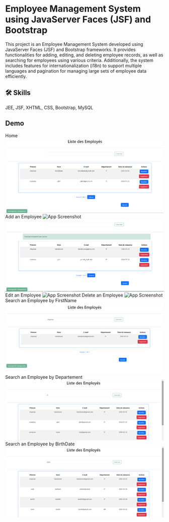 
# Employee Management System using JavaServer Faces (JSF) and Bootstrap

This project is an Employee Management System developed using JavaServer Faces (JSF) and Bootstrap frameworks. It provides functionalities for adding, editing, and deleting employee records, as well as searching for employees using various criteria. Additionally, the system includes features for internationalization (i18n) to support multiple languages and pagination for managing large sets of employee data efficiently.

## 🛠 Skills
JEE, JSF, XHTML, CSS, Bootstrap, MySQL 

## Demo

Home
![App Screenshot](https://github.com/Soukaina235/JsfDaoCrudProject/blob/main/demo/Accueil.png)
Add an Employee
![App Screenshot](https://github.com/Soukaina235/JsfDaoCrudProject/blob/main/demo/ajouteremploy%C3%A9.png)
![App Screenshot](https://github.com/Soukaina235/JsfDaoCrudProject/blob/main/demo/ajoutsucc%C3%A8s.png)
Edit an Employee
![App Screenshot](https://github.com/Soukaina235/JsfDaoCrudProject/blob/main/demo/modifieremploy%C3%A9.jpeg)
Delete an Employee
![App Screenshot](https://github.com/Soukaina235/JsfDaoCrudProject/blob/main/demo/supprimeremploy%C3%A9.jpeg)
Search an Employee by FirstName
![App Screenshot](https://github.com/Soukaina235/JsfDaoCrudProject/blob/main/demo/recherche.png)
Search an Employee by Departement
![App Screenshot](https://github.com/Soukaina235/JsfDaoCrudProject/blob/main/demo/recherchepardepartement.png)
Search an Employee by BirthDate
![App Screenshot](https://github.com/Soukaina235/JsfDaoCrudProject/blob/main/demo/recherchepardatenaissance.png)

